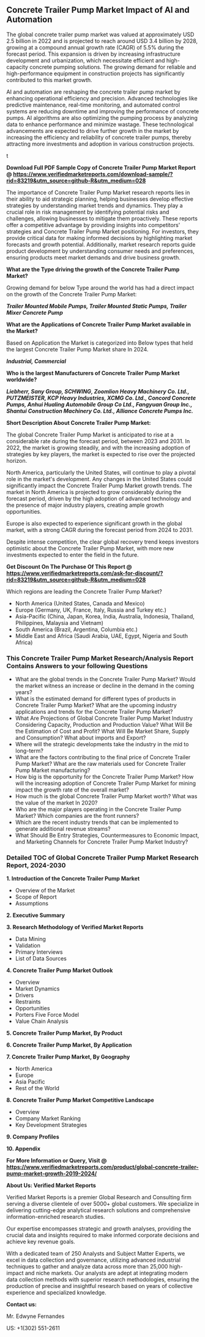 <h2>Concrete Trailer Pump Market Impact of AI and Automation</h2><p>The global concrete trailer pump market was valued at approximately USD 2.5 billion in 2022 and is projected to reach around USD 3.4 billion by 2028, growing at a compound annual growth rate (CAGR) of 5.5% during the forecast period. This expansion is driven by increasing infrastructure development and urbanization, which necessitate efficient and high-capacity concrete pumping solutions. The growing demand for reliable and high-performance equipment in construction projects has significantly contributed to this market growth.</p><p>AI and automation are reshaping the concrete trailer pump market by enhancing operational efficiency and precision. Advanced technologies like predictive maintenance, real-time monitoring, and automated control systems are reducing downtime and improving the performance of concrete pumps. AI algorithms are also optimizing the pumping process by analyzing data to enhance performance and minimize wastage. These technological advancements are expected to drive further growth in the market by increasing the efficiency and reliability of concrete trailer pumps, thereby attracting more investments and adoption in various construction projects.</p>t</p><p id="" class=""><strong>Download Full PDF Sample Copy of Concrete Trailer Pump Market Report @ <a href="https://www.verifiedmarketreports.com/download-sample/?rid=83219&utm_source=github-R&utm_medium=028" target="_blank">https://www.verifiedmarketreports.com/download-sample/?rid=83219&utm_source=github-R&utm_medium=028</a></strong></p><p>The importance of&nbsp;Concrete Trailer Pump Market research reports lies in their ability to aid strategic planning, helping businesses develop effective strategies by understanding market trends and dynamics. They play a crucial role in risk management by identifying potential risks and challenges, allowing businesses to mitigate them proactively. These reports offer a competitive advantage by providing insights into competitors' strategies and Concrete Trailer Pump Market positioning. For investors, they provide critical data for making informed decisions by highlighting market forecasts and growth potential. Additionally, market research reports guide product development by understanding consumer needs and preferences, ensuring products meet market demands and drive business growth.</p><p><strong>What are the&nbsp;Type driving the growth of the Concrete Trailer Pump Market?</strong></p><p id="" class="">Growing demand for below Type around the world has had a direct impact on the growth of the Concrete Trailer Pump Market:</p><em><strong>Trailer Mounted Mobile Pumps, Trailer Mounted Static Pumps, Trailer Mixer Concrete Pump</strong></em></p><strong>What are the&nbsp;Applications&nbsp;of Concrete Trailer Pump Market available in the Market?</strong></p><p id="" class="">Based on Application the Market is categorized into Below types that held the largest Concrete Trailer Pump Market share In 2024.</p><em><strong>Industrial, Commercial</strong></em></p><strong>Who is the largest Manufacturers of Concrete Trailer Pump Market worldwide?</strong></p><p><em><strong>Liebherr, Sany Group, SCHWING, Zoomlion Heavy Machinery Co. Ltd., PUTZMEISTER, KCP Heavy Industries, XCMG Co. Ltd., Concord Concrete Pumps, Anhui Hualing Automobile Group Co Ltd., Fangyuan Group Inc., Shantui Construction Machinery Co. Ltd., Alliance Concrete Pumps Inc.</strong></em></p><p id="" class=""><strong>Short Description About Concrete Trailer Pump Market:</strong></p><p>The global Concrete Trailer Pump Market is anticipated to rise at a considerable rate during the forecast period, between 2023 and 2031. In 2022, the market is growing steadily, and with the increasing adoption of strategies by key players, the market is expected to rise over the projected horizon.</p><p>North America, particularly the United States, will continue to play a pivotal role in the market's development. Any changes in the United States could significantly impact the Concrete Trailer Pump Market growth trends. The market in North America is projected to grow considerably during the forecast period, driven by the high adoption of advanced technology and the presence of major industry players, creating ample growth opportunities.</p><p>Europe is also expected to experience significant growth in the global market, with a strong CAGR during the forecast period from 2024 to 2031.</p><p>Despite intense competition, the clear global recovery trend keeps investors optimistic about the Concrete Trailer Pump Market, with more new investments expected to enter the field in the future.</p><p id="" class=""><strong>Get Discount On The Purchase Of This Report @ <a href="https://www.verifiedmarketreports.com/ask-for-discount/?rid=83219&utm_source=github-R&utm_medium=028" target="_blank">https://www.verifiedmarketreports.com/ask-for-discount/?rid=83219&utm_source=github-R&utm_medium=028</a></strong></p>Which regions are leading the Concrete Trailer Pump Market?</p><ul><li>North America (United States, Canada and Mexico)</li><li>Europe (Germany, UK, France, Italy, Russia and Turkey etc.)</li><li>Asia-Pacific (China, Japan, Korea, India, Australia, Indonesia, Thailand, Philippines, Malaysia and Vietnam)</li><li>South America (Brazil, Argentina, Columbia etc.)</li><li>Middle East and Africa (Saudi Arabia, UAE, Egypt, Nigeria and South Africa)</li></ul><h3 id="" class="">This Concrete Trailer Pump Market Research/Analysis Report Contains Answers to your following Questions</h3><ul><li>What are the global trends in the Concrete Trailer Pump Market? Would the market witness an increase or decline in the demand in the coming years?</li><li>What is the estimated demand for different types of products in Concrete Trailer Pump Market? What are the upcoming industry applications and trends for the Concrete Trailer Pump Market?</li><li>What Are Projections of Global Concrete Trailer Pump Market Industry Considering Capacity, Production and Production Value? What Will Be the Estimation of Cost and Profit? What Will Be Market Share, Supply and Consumption? What about imports and Export?</li><li>Where will the strategic developments take the industry in the mid to long-term?</li><li>What are the factors contributing to the final price of Concrete Trailer Pump Market? What are the raw materials used for Concrete Trailer Pump Market manufacturing?</li><li>How big is the opportunity for the Concrete Trailer Pump Market? How will the increasing adoption of Concrete Trailer Pump Market for mining impact the growth rate of the overall market?</li><li>How much is the global Concrete Trailer Pump Market worth? What was the value of the market In 2020?</li><li>Who are the major players operating in the Concrete Trailer Pump Market? Which companies are the front runners?</li><li>Which are the recent industry trends that can be implemented to generate additional revenue streams?</li><li>What Should Be Entry Strategies, Countermeasures to Economic Impact, and Marketing Channels for Concrete Trailer Pump Market Industry?</li></ul><h3 id="" class="">Detailed TOC of Global Concrete Trailer Pump Market Research Report, 2024-2030</h3><p id="" class=""><strong>1. Introduction of the Concrete Trailer Pump Market</strong></p><ul><li>Overview of the Market</li><li>Scope of Report</li><li>Assumptions</li></ul><p id="" class=""><strong>2. Executive Summary</strong></p><p id="" class=""><strong>3. Research Methodology of Verified Market Reports</strong></p><ul><li>Data Mining</li><li>Validation</li><li>Primary Interviews</li><li>List of Data Sources</li></ul><p id="" class=""><strong>4. Concrete Trailer Pump Market Outlook</strong></p><ul><li>Overview</li><li>Market Dynamics</li><li>Drivers</li><li>Restraints</li><li>Opportunities</li><li>Porters Five Force Model</li><li>Value Chain Analysis</li></ul><p id="" class=""><strong>5. Concrete Trailer Pump Market, By Product</strong></p><p id="" class=""><strong>6. Concrete Trailer Pump Market, By Application</strong></p><p id="" class=""><strong>7. Concrete Trailer Pump Market, By Geography</strong></p><ul><li>North America</li><li>Europe</li><li>Asia Pacific</li><li>Rest of the World</li></ul><p id="" class=""><strong>8. Concrete Trailer Pump Market Competitive Landscape</strong></p><ul><li>Overview</li><li>Company Market Ranking</li><li>Key Development Strategies</li></ul><p id="" class=""><strong>9. Company Profiles</strong></p><p id="" class=""><strong>10. Appendix</strong></p><p id="" class=""><strong>For More Information or Query, Visit @ <a href="https://www.verifiedmarketreports.com/product/global-concrete-trailer-pump-market-growth-2019-2024/" target="_blank">https://www.verifiedmarketreports.com/product/global-concrete-trailer-pump-market-growth-2019-2024/</a></strong></p><p id="" class=""><strong>About Us: Verified Market Reports</strong></p><p id="" class="">Verified Market Reports is a premier Global Research and Consulting firm serving a diverse clientele of over 5000+ global customers. We specialize in delivering cutting-edge analytical research solutions and comprehensive information-enriched research studies.</p><p id="" class="">Our expertise encompasses strategic and growth analyses, providing the crucial data and insights required to make informed corporate decisions and achieve key revenue goals.</p><p id="" class="">With a dedicated team of 250 Analysts and Subject Matter Experts, we excel in data collection and governance, utilizing advanced industrial techniques to gather and analyze data across more than 25,000 high-impact and niche markets. Our analysts are adept at integrating modern data collection methods with superior research methodologies, ensuring the production of precise and insightful research based on years of collective experience and specialized knowledge.</p><p id="" class=""><strong>Contact us:</strong></p><p id="" class="">Mr. Edwyne Fernandes</p><p id="" class="">US: +1(302) 551-2611</p>